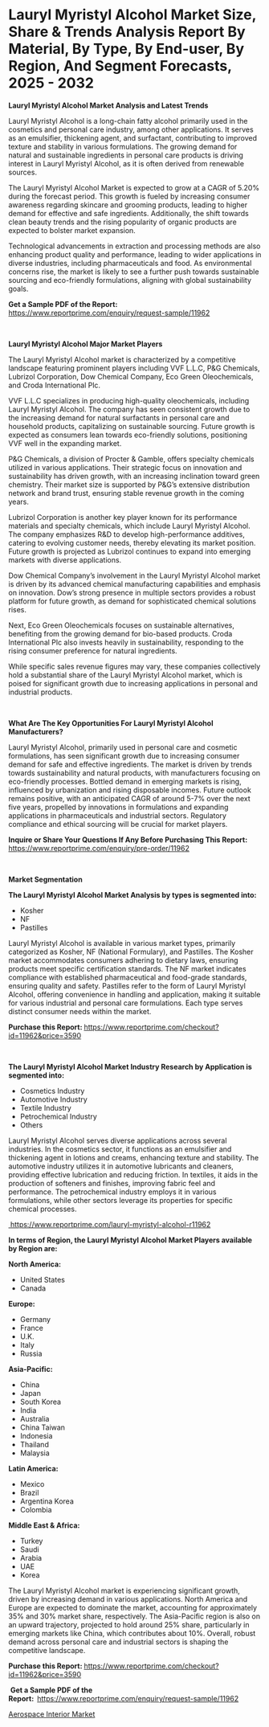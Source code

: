 <p><h1>Lauryl Myristyl Alcohol Market Size, Share & Trends Analysis Report By Material, By Type, By End-user, By Region, And Segment Forecasts, 2025 - 2032</h1></p><p><strong>Lauryl Myristyl Alcohol Market Analysis and Latest Trends</strong></p>
<p><p>Lauryl Myristyl Alcohol is a long-chain fatty alcohol primarily used in the cosmetics and personal care industry, among other applications. It serves as an emulsifier, thickening agent, and surfactant, contributing to improved texture and stability in various formulations. The growing demand for natural and sustainable ingredients in personal care products is driving interest in Lauryl Myristyl Alcohol, as it is often derived from renewable sources.</p><p>The Lauryl Myristyl Alcohol Market is expected to grow at a CAGR of 5.20% during the forecast period. This growth is fueled by increasing consumer awareness regarding skincare and grooming products, leading to higher demand for effective and safe ingredients. Additionally, the shift towards clean beauty trends and the rising popularity of organic products are expected to bolster market expansion. </p><p>Technological advancements in extraction and processing methods are also enhancing product quality and performance, leading to wider applications in diverse industries, including pharmaceuticals and food. As environmental concerns rise, the market is likely to see a further push towards sustainable sourcing and eco-friendly formulations, aligning with global sustainability goals.</p></p>
<p><strong>Get a Sample PDF of the Report:&nbsp;</strong> <a href="https://www.reportprime.com/enquiry/request-sample/11962?utm_campaign=3187&utm_medium=2&utm_source=Github&utm_content=ia&utm_term=17032025&utm_id=lauryl-myristyl-alcohol">https://www.reportprime.com/enquiry/request-sample/11962</a></p>
<p>&nbsp;</p>
<p><strong>Lauryl Myristyl Alcohol Major Market Players</strong></p>
<p><p>The Lauryl Myristyl Alcohol market is characterized by a competitive landscape featuring prominent players including VVF L.L.C, P&G Chemicals, Lubrizol Corporation, Dow Chemical Company, Eco Green Oleochemicals, and Croda International Plc.</p><p>VVF L.L.C specializes in producing high-quality oleochemicals, including Lauryl Myristyl Alcohol. The company has seen consistent growth due to the increasing demand for natural surfactants in personal care and household products, capitalizing on sustainable sourcing. Future growth is expected as consumers lean towards eco-friendly solutions, positioning VVF well in the expanding market.</p><p>P&G Chemicals, a division of Procter & Gamble, offers specialty chemicals utilized in various applications. Their strategic focus on innovation and sustainability has driven growth, with an increasing inclination toward green chemistry. Their market size is supported by P&G’s extensive distribution network and brand trust, ensuring stable revenue growth in the coming years.</p><p>Lubrizol Corporation is another key player known for its performance materials and specialty chemicals, which include Lauryl Myristyl Alcohol. The company emphasizes R&D to develop high-performance additives, catering to evolving customer needs, thereby elevating its market position. Future growth is projected as Lubrizol continues to expand into emerging markets with diverse applications.</p><p>Dow Chemical Company’s involvement in the Lauryl Myristyl Alcohol market is driven by its advanced chemical manufacturing capabilities and emphasis on innovation. Dow’s strong presence in multiple sectors provides a robust platform for future growth, as demand for sophisticated chemical solutions rises.</p><p>Next, Eco Green Oleochemicals focuses on sustainable alternatives, benefiting from the growing demand for bio-based products. Croda International Plc also invests heavily in sustainability, responding to the rising consumer preference for natural ingredients.</p><p>While specific sales revenue figures may vary, these companies collectively hold a substantial share of the Lauryl Myristyl Alcohol market, which is poised for significant growth due to increasing applications in personal and industrial products.</p></p>
<p>&nbsp;</p>
<p><strong>What Are The Key Opportunities For Lauryl Myristyl Alcohol Manufacturers?</strong></p>
<p><p>Lauryl Myristyl Alcohol, primarily used in personal care and cosmetic formulations, has seen significant growth due to increasing consumer demand for safe and effective ingredients. The market is driven by trends towards sustainability and natural products, with manufacturers focusing on eco-friendly processes. Bottled demand in emerging markets is rising, influenced by urbanization and rising disposable incomes. Future outlook remains positive, with an anticipated CAGR of around 5-7% over the next five years, propelled by innovations in formulations and expanding applications in pharmaceuticals and industrial sectors. Regulatory compliance and ethical sourcing will be crucial for market players.</p></p>
<p><strong>Inquire or Share Your Questions If Any Before Purchasing This Report:</strong> <a href="https://www.reportprime.com/enquiry/pre-order/11962?utm_campaign=3187&utm_medium=2&utm_source=Github&utm_content=ia&utm_term=17032025&utm_id=lauryl-myristyl-alcohol">https://www.reportprime.com/enquiry/pre-order/11962</a></p>
<p>&nbsp;</p>
<p><strong>Market Segmentation</strong></p>
<p><strong>The Lauryl Myristyl Alcohol Market Analysis by types is segmented into:</strong></p>
<p><ul><li>Kosher</li><li>NF</li><li>Pastilles</li></ul></p>
<p><p>Lauryl Myristyl Alcohol is available in various market types, primarily categorized as Kosher, NF (National Formulary), and Pastilles. The Kosher market accommodates consumers adhering to dietary laws, ensuring products meet specific certification standards. The NF market indicates compliance with established pharmaceutical and food-grade standards, ensuring quality and safety. Pastilles refer to the form of Lauryl Myristyl Alcohol, offering convenience in handling and application, making it suitable for various industrial and personal care formulations. Each type serves distinct consumer needs within the market.</p></p>
<p><strong>Purchase this Report:&nbsp;</strong><a href="https://www.reportprime.com/checkout?id=11962&price=3590&utm_campaign=3187&utm_medium=2&utm_source=Github&utm_content=ia&utm_term=17032025&utm_id=lauryl-myristyl-alcohol">https://www.reportprime.com/checkout?id=11962&price=3590</a></p>
<p>&nbsp;</p>
<p><strong>The Lauryl Myristyl Alcohol Market Industry Research by Application is segmented into:</strong></p>
<p><ul><li>Cosmetics Industry</li><li>Automotive Industry</li><li>Textile Industry</li><li>Petrochemical Industry</li><li>Others</li></ul></p>
<p><p>Lauryl Myristyl Alcohol serves diverse applications across several industries. In the cosmetics sector, it functions as an emulsifier and thickening agent in lotions and creams, enhancing texture and stability. The automotive industry utilizes it in automotive lubricants and cleaners, providing effective lubrication and reducing friction. In textiles, it aids in the production of softeners and finishes, improving fabric feel and performance. The petrochemical industry employs it in various formulations, while other sectors leverage its properties for specific chemical processes.</p></p>
<p><a href="https://www.reportprime.com/lauryl-myristyl-alcohol-r11962?utm_campaign=3187&utm_medium=2&utm_source=Github&utm_content=ia&utm_term=17032025&utm_id=lauryl-myristyl-alcohol">&nbsp;https://www.reportprime.com/lauryl-myristyl-alcohol-r11962</a></p>
<p><strong>In terms of Region, the Lauryl Myristyl Alcohol Market Players available by Region are:</strong></p>
<p>
    <p> <strong> North America: </strong>
        <ul>
            <li>United States</li>
            <li>Canada</li>
        </ul>
        </p> 
    <p> <strong> Europe: </strong>
        <ul>
            <li>Germany</li>
            <li>France</li>
            <li>U.K.</li>
            <li>Italy</li>
            <li>Russia</li>
        </ul>
        </p> 
    <p> <strong> Asia-Pacific: </strong>
        <ul>
            <li>China</li>
            <li>Japan</li>
            <li>South Korea</li>
            <li>India</li>
            <li>Australia</li>
            <li>China Taiwan</li>
            <li>Indonesia</li>
            <li>Thailand</li>
            <li>Malaysia</li>
        </ul>
        </p> 
    <p> <strong> Latin America: </strong>
        <ul>
            <li>Mexico</li>
            <li>Brazil</li>
            <li>Argentina Korea</li>
            <li>Colombia</li>
        </ul>
        </p> 
    <p> <strong> Middle East & Africa: </strong>
        <ul>
            <li>Turkey</li>
            <li>Saudi</li>
            <li>Arabia</li>
            <li>UAE</li>
            <li>Korea</li>
        </ul>
    </p>
    </p>
<p><p>The Lauryl Myristyl Alcohol market is experiencing significant growth, driven by increasing demand in various applications. North America and Europe are expected to dominate the market, accounting for approximately 35% and 30% market share, respectively. The Asia-Pacific region is also on an upward trajectory, projected to hold around 25% share, particularly in emerging markets like China, which contributes about 10%. Overall, robust demand across personal care and industrial sectors is shaping the competitive landscape.</p></p>
<p><strong>Purchase this Report: </strong><a href="https://www.reportprime.com/checkout?id=11962&price=3590&utm_campaign=3187&utm_medium=2&utm_source=Github&utm_content=ia&utm_term=17032025&utm_id=lauryl-myristyl-alcohol">https://www.reportprime.com/checkout?id=11962&price=3590</a></p>
<p>&nbsp;<strong>Get a Sample PDF of the Report:&nbsp;&nbsp;</strong><a href="https://www.reportprime.com/enquiry/request-sample/11962?utm_campaign=3187&utm_medium=2&utm_source=Github&utm_content=ia&utm_term=17032025&utm_id=lauryl-myristyl-alcohol">https://www.reportprime.com/enquiry/request-sample/11962</a></p>
<p><strong></strong></p>
<p><p><a href="https://github.com/briandahm87/Market-Research-Report-List-1/blob/main/aerospace-interior-market.md?utm_campaign=3187&utm_medium=2&utm_source=Github&utm_content=ia&utm_term=17032025&utm_id=lauryl-myristyl-alcohol">Aerospace Interior Market</a></p></p>